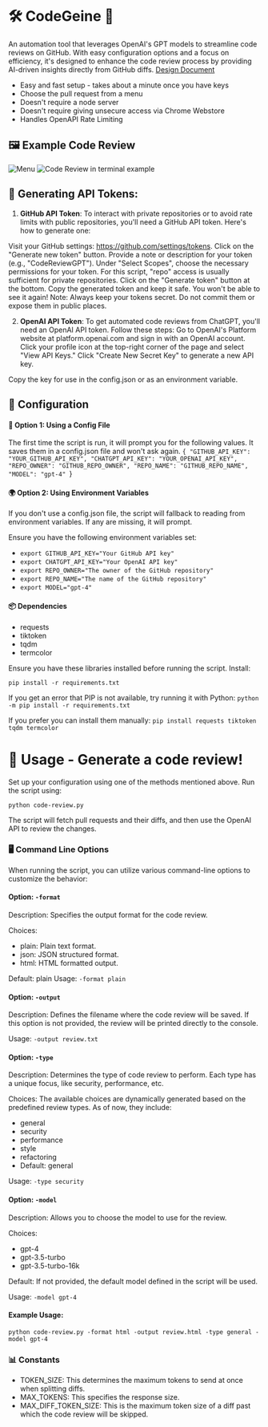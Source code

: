 # 🛠️ CodeGeine 🤖
An automation tool that leverages OpenAI's GPT models to streamline code reviews on GitHub. With easy configuration options and a focus on efficiency, it's designed to enhance the code review process by providing AI-driven insights directly from GitHub diffs. 
[Design Document](https://raw.github.com/ian-hickey/CodeReviewGPT/main/design.txt)

* Easy and fast setup - takes about a minute once you have keys
* Choose the pull request from a menu
* Doesn't require a node server
* Doesn't require giving unsecure access via Chrome Webstore
* Handles OpenAPI Rate Limiting

## 🖼️ Example Code Review
![Menu](https://raw.github.com/ian-hickey/yacrb/main/Screenshot-Menu.png?raw=true "Code Review")
![Code Review in terminal example](https://raw.github.com/ian-hickey/yacrb/main/example-edit-1.png?raw=true "Angular Code Review")

## 🔑 Generating API Tokens:

1. **GitHub API Token**:
To interact with private repositories or to avoid rate limits with public repositories, you'll need a GitHub API token. Here's how to generate one:

Visit your GitHub settings: https://github.com/settings/tokens.
Click on the "Generate new token" button.
Provide a note or description for your token (e.g., "CodeReviewGPT").
Under "Select Scopes", choose the necessary permissions for your token. For this script, "repo" access is usually sufficient for private repositories.
Click on the "Generate token" button at the bottom.
Copy the generated token and keep it safe. You won't be able to see it again!
Note: Always keep your tokens secret. Do not commit them or expose them in public places.

2. **OpenAI API Token**:
To get automated code reviews from ChatGPT, you'll need an OpenAI API token. Follow these steps:
Go to OpenAI's Platform website at platform.openai.com and sign in with an OpenAI account.
Click your profile icon at the top-right corner of the page and select "View API Keys."
Click "Create New Secret Key" to generate a new API key.

Copy the key for use in the config.json or as an environment variable.

## 🔧 Configuration 

#### 📁 Option 1: Using a Config File
The first time the script is run, it will prompt you for the following values. 
It saves them in a config.json file and won't ask again. 
`{
    "GITHUB_API_KEY": "YOUR_GITHUB_API_KEY",
    "CHATGPT_API_KEY": "YOUR_OPENAI_API_KEY",
    "REPO_OWNER": "GITHUB_REPO_OWNER",
    "REPO_NAME": "GITHUB_REPO_NAME",
    "MODEL": "gpt-4"
`}

#### 🌍 Option 2: Using Environment Variables
If you don't use a config.json file, the script will fallback to reading from environment variables. 
If any are missing, it will prompt.

Ensure you have the following environment variables set:

* `export GITHUB_API_KEY="Your GitHub API key"`
* `export CHATGPT_API_KEY="Your OpenAI API key"`
* `export REPO_OWNER="The owner of the GitHub repository"`
* `export REPO_NAME="The name of the GitHub repository"`
* `export MODEL="gpt-4"`

#### 📦 Dependencies

* requests
* tiktoken
* tqdm
* termcolor

Ensure you have these libraries installed before running the script.
Install:

`pip install -r requirements.txt`

If you get an error that PIP is not available, try running it with Python:
`python -m pip install -r requirements.txt`
  
If you prefer you can install them manually:
`pip install requests tiktoken tqdm termcolor`

# 🚀 Usage - Generate a code review!

Set up your configuration using one of the methods mentioned above.
Run the script using:

`python code-review.py`

The script will fetch pull requests and their diffs, and then use the OpenAI API to review the changes.

### 🖥️ Command Line Options
When running the script, you can utilize various command-line options to customize the behavior:

#### Option: `-format`

Description: Specifies the output format for the code review.

Choices: 

* plain: Plain text format.
* json: JSON structured format.
* html: HTML formatted output.

Default: plain
Usage: `-format plain`

#### Option: `-output`

Description: Defines the filename where the code review will be saved. If this option is not provided, the review will be printed directly to the console.

Usage: `-output review.txt`

#### Option: `-type`

Description: Determines the type of code review to perform. Each type has a unique focus, like security, performance, etc.

Choices: The available choices are dynamically generated based on the predefined review types. As of now, they include:

* general
* security
* performance
* style
* refactoring
* Default: general

Usage: `-type security`

#### Option: `-model`

Description: Allows you to choose the model to use for the review.

Choices:

* gpt-4
* gpt-3.5-turbo
* gpt-3.5-turbo-16k

Default: If not provided, the default model defined in the script will be used.

Usage: `-model gpt-4`

#### Example Usage:
`python code-review.py -format html -output review.html -type general -model gpt-4`

### 📊 Constants
* TOKEN_SIZE: This determines the maximum tokens to send at once when splitting diffs.
* MAX_TOKENS: This specifies the response size.
* MAX_DIFF_TOKEN_SIZE: This is the maximum token size of a diff past which the code review will be skipped.
  
